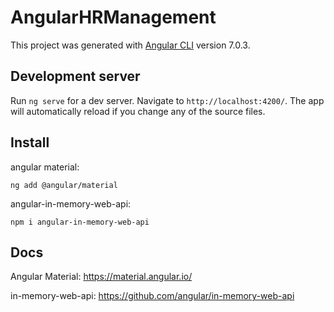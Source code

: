 # AngularHRManagement

This project was generated with [Angular CLI](https://github.com/angular/angular-cli) version 7.0.3.

## Development server

Run `ng serve` for a dev server. Navigate to `http://localhost:4200/`. The app will automatically reload if you change any of the source files.

## Install

angular material: 
```
ng add @angular/material
```
angular-in-memory-web-api: 
```
npm i angular-in-memory-web-api
```

## Docs

Angular Material:
https://material.angular.io/

in-memory-web-api:
https://github.com/angular/in-memory-web-api